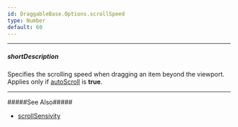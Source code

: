 ```yaml
---
id: DraggableBase.Options.scrollSpeed
type: Number
default: 60
---
```

---
##### shortDescription
Specifies the scrolling speed when dragging an item beyond the viewport. Applies only if [autoScroll](/api-reference/10%20UI%20Widgets/DraggableBase/1%20Configuration/autoScroll.md '{basewidgetpath}/Configuration/#autoScroll') is **true**.

---
#####See Also#####
- [scrollSensivity](/api-reference/10%20UI%20Widgets/DraggableBase/1%20Configuration/scrollSensitivity.md '{basewidgetpath}/Configuration/#scrollSensitivity')